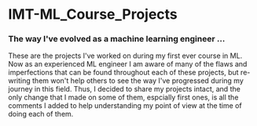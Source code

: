 # IMT-ML_Course_Projects
### The way I've evolved as a machine learning engineer ... 
These are the projects I've worked on during my first ever course in ML. Now as an experienced ML engineer I am aware of many of the flaws and imperfections that can be found throughout each of these projects, but re-writing them won't help others to see the way I've progressed during my journey in this field. Thus, I decided to share my projects intact, and the only change that I made on some of them, espcially first ones, is all the comments I added to help understanding my point of view at the time of doing each of them.
